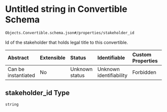 # Untitled string in Convertible Schema

```txt
Objects.Convertible.schema.json#/properties/stakeholder_id
```

Id of the stakeholder that holds legal title to this convertible.

| Abstract            | Extensible | Status         | Identifiable            | Custom Properties | Additional Properties | Access Restrictions | Defined In                                                                                    |
| :------------------ | :--------- | :------------- | :---------------------- | :---------------- | :-------------------- | :------------------ | :-------------------------------------------------------------------------------------------- |
| Can be instantiated | No         | Unknown status | Unknown identifiability | Forbidden         | Allowed               | none                | [Convertible.schema.json\*](../schema/objects/Convertible.schema.json "open original schema") |

## stakeholder_id Type

`string`
